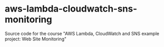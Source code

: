 # aws-lambda-cloudwatch-sns-monitoring
Source code for the course "AWS Lambda, CloudWatch and SNS example project: Web Site Monitoring"
